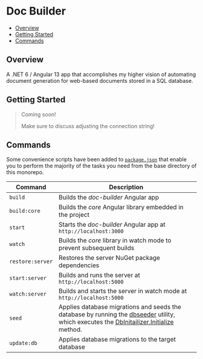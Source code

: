 # Doc Builder

* [Overview](#overview)
* [Getting Started](#getting-started)
* [Commands](#commands)

## Overview

A .NET 6 / Angular 13 app that accomplishes my higher vision of automating document generation for web-based documents stored in a SQL database. 

## Getting Started

> Coming soon!
>
> Make sure to discuss adjusting the connection string!

## Commands

Some convenience scripts have been added to [`package.json`](./package.json) that enable you to perform the majority of the tasks you need from the base directory of this monorepo.

Command | Description
--------|------------
`build` | Builds the *doc-builder* Angular app
`build:core` | Builds the *core* Angular library embedded in the project
`start` | Starts the *doc-builder* Angular app at `http://localhost:3000`
`watch` | Builds the *core* library in watch mode to prevent subsequent builds
`restore:server` | Restores the server NuGet package dependencies
`start:server` | Builds and runs the server at `http://localhost:5000`
`watch:server` | Builds and starts the server in watch mode at `http://localhost:5000`
`seed` | Applies database migrations and seeds the database by running the [dbseeder](./server/dbseeder/Program.cs) utility, which executes the [DbInitailizer.Initialize](./server/DocBuilder.Data/Extensions/DbInitailizer.cs#L7) method.
`update:db` | Applies database migrations to the target database